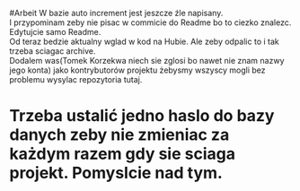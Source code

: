 #Arbeit
W bazie auto increment jest jeszcze źle napisany. <br>
I przypominam zeby nie pisac w commicie do Readme bo to ciezko znalezc. Edytujcie samo Readme. <br>
Od teraz bedzie aktualny wglad w kod na Hubie. Ale zeby odpalic to i tak trzeba sciagac archive.<br>
Dodalem was(Tomek Korzekwa niech sie zglosi bo nawet nie znam nazwy jego konta) jako kontrybutorów projektu żebysmy wszyscy mogli bez problemu wysylac repozytoria tutaj.<br>
# Trzeba ustalić jedno haslo do bazy danych zeby nie zmieniac za każdym razem gdy sie sciaga projekt. Pomyslcie nad tym.<br>
